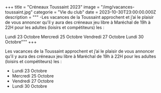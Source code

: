 +++
title = "Créneaux Toussaint 2023"
image = "/img/vacances-toussaint.jpg"
categorie = "Vie du club"
date = 2023-10-30T23:00:00.000Z
description = """
-Les vacances de la Toussaint approchent et j’ai le plaisir de vous annoncer qu’il y aura des créneaux jeu libre à Maréchal de 19h à 22H pour les adultes (loisirs et compétiteurs) les :

Lundi 23 Octobre
Mercredi 25 Octobre
Vendredi 27 Octobre
Lundi 30 Octobre"""
+++

Les vacances de la Toussaint approchent et j’ai le plaisir de vous annoncer qu’il y aura des créneaux jeu libre à Maréchal de 19h à 22H pour les adultes (loisirs et compétiteurs) les :

* Lundi 23 Octobre
* Mercredi 25 Octobre
* Vendredi 27 Octobre
* Lundi 30 Octobre
